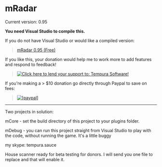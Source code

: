 mRadar
======
Current version: 0.95

**You need Visual Studio to compile this.**

If you do not have Visual Studio or would like a compiled version:

> [mRadar 0.95 (Free)](https://dl.dropboxusercontent.com/u/1232321/mRadar0.95Free.rar)

If you like this, your donation would help me to work more to add features and respond to feedback!

> <a href='https://pledgie.com/campaigns/27247'><img alt='Click here to lend your support to: Tempura Software!' src='https://pledgie.com/campaigns/27247.png?skin_name=chrome' border='0' ></a>

If you're making a > $10 donation go directly through Paypal to save on fees:

> <a href="https://www.paypal.com/cgi-bin/webscr?cmd=_donations&amp;business=XN7WUBK9LJTUY&amp;item_name=mRadar&amp;currency_code=USD&amp;bn=PP%2dDonationsBF%3abtn_donate_SM%2egif%3aNonHosted"><img src="https://www.paypalobjects.com/en_US/i/btn/btn_donate_SM.gif" alt="[paypal]" /></a>


------
Two projects in solution:

mCore - set the build directory of this project to your plugins folder.

mDebug - you can run this project straight from Visual Studio to play with the code, without running the game.  It's a little buggy 

my skype: tempura.sauce

House scanner ready for beta testing for donors.  I will send you one file to replace and that will enable it.